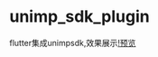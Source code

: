 # unimp_sdk_plugin

flutter集成unimpsdk,效果展示[!预览](https://github.com/doraiba/unimp_sdk_plugin/blob/main/Simulator%20Screen%20Recording%20-%20iPhone%2015%20Pro%20-%202023-12-29%20at%2011.18.37.mp4 "预览")

